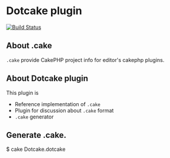 # Dotcake plugin

[![Build Status](https://travis-ci.org/dotcake/dotcake.svg?branch=master)](https://travis-ci.org/dotcake/dotcake)

## About .cake

`.cake` provide CakePHP project info for editor's cakephp plugins.

## About Dotcake plugin

This plugin is

- Reference implementation of `.cake`
- Plugin for discussion about `.cake` format
- `.cake` generator

## Generate .cake.

   $ cake Dotcake.dotcake
